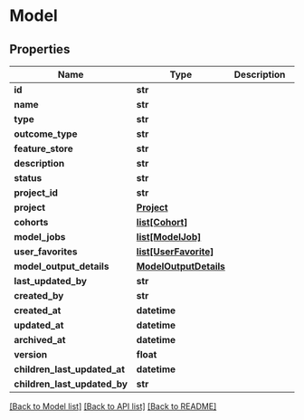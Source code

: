 # Model

## Properties
Name | Type | Description | Notes
------------ | ------------- | ------------- | -------------
**id** | **str** |  | [optional] 
**name** | **str** |  | 
**type** | **str** |  | 
**outcome_type** | **str** |  | [optional] 
**feature_store** | **str** |  | 
**description** | **str** |  | [optional] 
**status** | **str** |  | [optional] 
**project_id** | **str** |  | 
**project** | [**Project**](Project.md) |  | [optional] 
**cohorts** | [**list[Cohort]**](Cohort.md) |  | [optional] 
**model_jobs** | [**list[ModelJob]**](ModelJob.md) |  | [optional] 
**user_favorites** | [**list[UserFavorite]**](UserFavorite.md) |  | [optional] 
**model_output_details** | [**ModelOutputDetails**](ModelOutputDetails.md) |  | [optional] 
**last_updated_by** | **str** |  | [optional] 
**created_by** | **str** |  | [optional] 
**created_at** | **datetime** |  | [optional] 
**updated_at** | **datetime** |  | [optional] 
**archived_at** | **datetime** |  | [optional] 
**version** | **float** |  | [optional] 
**children_last_updated_at** | **datetime** |  | [optional] 
**children_last_updated_by** | **str** |  | [optional] 

[[Back to Model list]](../README.md#documentation-for-models) [[Back to API list]](../README.md#documentation-for-api-endpoints) [[Back to README]](../README.md)

